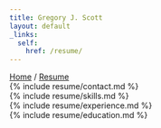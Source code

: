```yaml
---
title: Gregory J. Scott
layout: default
_links:
  self:
    href: /resume/
---
```


<nav>
  <a href="{{ site.url }}">Home</a> /
  <a href="{{ site.url }}/resume">Resume</a>
</nav>

<section markdown="1">
{% include resume/contact.md %}
</section>

<section markdown="1">
{% include resume/skills.md %}
</section>

<section markdown="1">
{% include resume/experience.md %}
</section>

<section markdown="1">
{% include resume/education.md %}
</section>


